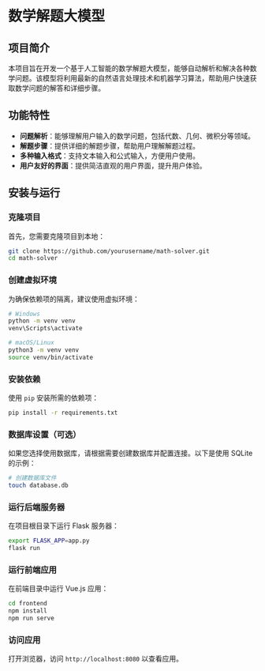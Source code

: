 # 数学解题大模型

## 项目简介

本项目旨在开发一个基于人工智能的数学解题大模型，能够自动解析和解决各种数学问题。该模型将利用最新的自然语言处理技术和机器学习算法，帮助用户快速获取数学问题的解答和详细步骤。

## 功能特性

- **问题解析**：能够理解用户输入的数学问题，包括代数、几何、微积分等领域。
- **解题步骤**：提供详细的解题步骤，帮助用户理解解题过程。
- **多种输入格式**：支持文本输入和公式输入，方便用户使用。
- **用户友好的界面**：提供简洁直观的用户界面，提升用户体验。

## 安装与运行

### 克隆项目

首先，您需要克隆项目到本地：

```bash
git clone https://github.com/yourusername/math-solver.git
cd math-solver
```

### 创建虚拟环境

为确保依赖项的隔离，建议使用虚拟环境：

```bash
# Windows
python -m venv venv
venv\Scripts\activate

# macOS/Linux
python3 -m venv venv
source venv/bin/activate
```

### 安装依赖

使用 `pip` 安装所需的依赖项：

```bash
pip install -r requirements.txt
```

### 数据库设置（可选）

如果您选择使用数据库，请根据需要创建数据库并配置连接。以下是使用 SQLite 的示例：

```bash
# 创建数据库文件
touch database.db
```

### 运行后端服务器

在项目根目录下运行 Flask 服务器：

```bash
export FLASK_APP=app.py
flask run
```

### 运行前端应用

在前端目录中运行 Vue.js 应用：

```bash
cd frontend
npm install
npm run serve
```

### 访问应用

打开浏览器，访问 `http://localhost:8080` 以查看应用。
